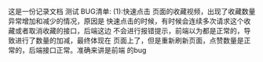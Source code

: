 这是一份记录文档
测试
BUG清单:
(1):快速点击 页面的收藏视频，出现了收藏数量异常增加和减少的情况，原因是
快速点击的时候，有时候会连续多次请求这个收藏或者取消收藏的接口，后端这边
不会进行报错提示，前端以为都是正常的，导致进行了数量的加减，最终体现在
页面上了，但是重新刷新页面，点赞数量是正常的，后端接口正常。准确来讲是前端
的bug
